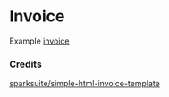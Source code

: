 # Invoice

Example [invoice](https://goadv.github.io/invoice/)

### Credits

[sparksuite/simple-html-invoice-template](https://github.com/sparksuite/simple-html-invoice-template/)
